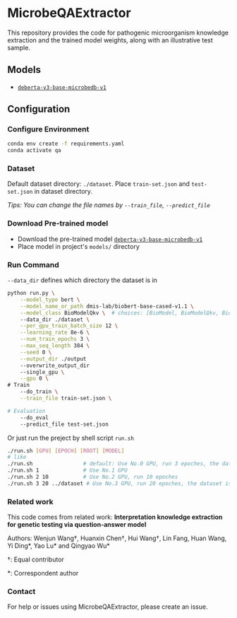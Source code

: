 # MicrobeQAExtractor

This repository provides the code for pathogenic microorganism knowledge extraction and the trained model weights, along with an illustrative test sample.

## Models
- [`deberta-v3-base-microbedb-v1`](https://drive.google.com/drive/folders/1t8Q6P_6WsSn6XRP9TZXBzaU5w_mgN0TK?usp=drive_link)

## Configuration

### Configure Environment
```bash
conda env create -f requirements.yaml
conda activate qa
```

<!-- ### Additional Requirements
- Transforms
- pandas : Transforms the SQuAD prediction file into the BioASQ format (`pip install pandas`)
- tensorboardX : SummaryWriter module (`pip install tensorboardX`) -->

### Dataset
Default dataset directory: `./dataset`. 
Place `train-set.json` and `test-set.json` in dataset directory.


*Tips: You can change the file names by `--train_file`, `--predict_file`*

### Download Pre-trained model
- Download the pre-trained model [`deberta-v3-base-microbedb-v1`](https://drive.google.com/drive/folders/1t8Q6P_6WsSn6XRP9TZXBzaU5w_mgN0TK?usp=drive_link)
- Place model in project's `models/` directory

### Run Command
`--data_dir` defines which directory the dataset is in
```bash
python run.py \
    --model_type bert \
    --model_name_or_path dmis-lab/biobert-base-cased-v1.1 \
    --model_class BioModelQkv \  # choices: [BioModel, BioModelQkv, BioModelQkvBiDirection, BioModelQkvBiDirectionResidual]
    --data_dir ./dataset \
    --per_gpu_train_batch_size 12 \
    --learning_rate 8e-6 \
    --num_train_epochs 3 \
    --max_seq_length 384 \
    --seed 0 \
    --output_dir ./output
    --overwrite_output_dir
    --single_gpu \
    --gpu 0 \
# Train
    --do_train \
    --train_file train-set.json \

# Evaluation
    --do_eval
    --predict_file test-set.json
```
Or just run the preject by shell script `run.sh`
```bash
./run.sh [GPU] [EPOCH] [ROOT] [MODEL]
# like
./run.sh                # default: Use No.0 GPU, run 3 epoches, the dataset is in the directory ./dataset
./run.sh 1              # Use No.1 GPU
./run.sh 2 10           # Use No.2 GPU, run 10 epoches
./run.sh 3 20 ../dataset # Use No.3 GPU, run 20 epoches, the dataset is in the directory ../dataset
```

### Related work
This code comes from related work: **Interpretation knowledge extraction for genetic testing via question-answer model**

Authors: Wenjun Wang†, Huanxin Chen†, Hui Wang†, Lin Fang, Huan Wang, Yi Ding*, Yao Lu* and Qingyao Wu*

†: Equal contributor

*: Correspondent author

### Contact
For help or issues using MicrobeQAExtractor, please create an issue.
